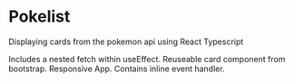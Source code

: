 # Pokelist

Displaying cards from the pokemon api using React Typescript

Includes a nested fetch within useEffect. Reuseable card component from bootstrap. Responsive App. Contains inline event handler.
